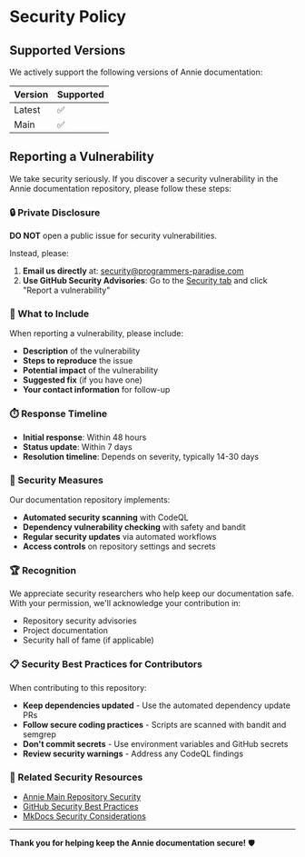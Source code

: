 # Security Policy

## Supported Versions

We actively support the following versions of Annie documentation:

| Version | Supported          |
| ------- | ------------------ |
| Latest  | :white_check_mark: |
| Main    | :white_check_mark: |

## Reporting a Vulnerability

We take security seriously. If you discover a security vulnerability in the Annie documentation repository, please follow these steps:

### 🔒 Private Disclosure

**DO NOT** open a public issue for security vulnerabilities.

Instead, please:

1. **Email us directly** at: [security@programmers-paradise.com](mailto:security@programmers-paradise.com)
2. **Use GitHub Security Advisories**: Go to the [Security tab](https://github.com/Programmers-Paradise/Annie-Docs/security/advisories) and click "Report a vulnerability"

### 📝 What to Include

When reporting a vulnerability, please include:

- **Description** of the vulnerability
- **Steps to reproduce** the issue
- **Potential impact** of the vulnerability
- **Suggested fix** (if you have one)
- **Your contact information** for follow-up

### ⏱️ Response Timeline

- **Initial response**: Within 48 hours
- **Status update**: Within 7 days
- **Resolution timeline**: Depends on severity, typically 14-30 days

### 🔐 Security Measures

Our documentation repository implements:

- **Automated security scanning** with CodeQL
- **Dependency vulnerability checking** with safety and bandit
- **Regular security updates** via automated workflows
- **Access controls** on repository settings and secrets

### 🏆 Recognition

We appreciate security researchers who help keep our documentation safe. With your permission, we'll acknowledge your contribution in:

- Repository security advisories
- Project documentation
- Security hall of fame (if applicable)

### 📋 Security Best Practices for Contributors

When contributing to this repository:

- **Keep dependencies updated** - Use the automated dependency update PRs
- **Follow secure coding practices** - Scripts are scanned with bandit and semgrep
- **Don't commit secrets** - Use environment variables and GitHub secrets
- **Review security warnings** - Address any CodeQL findings

### 🔗 Related Security Resources

- [Annie Main Repository Security](https://github.com/Programmers-Paradise/Annie/security)
- [GitHub Security Best Practices](https://docs.github.com/en/code-security)
- [MkDocs Security Considerations](https://www.mkdocs.org/)

---

**Thank you for helping keep the Annie documentation secure!** 🛡️
